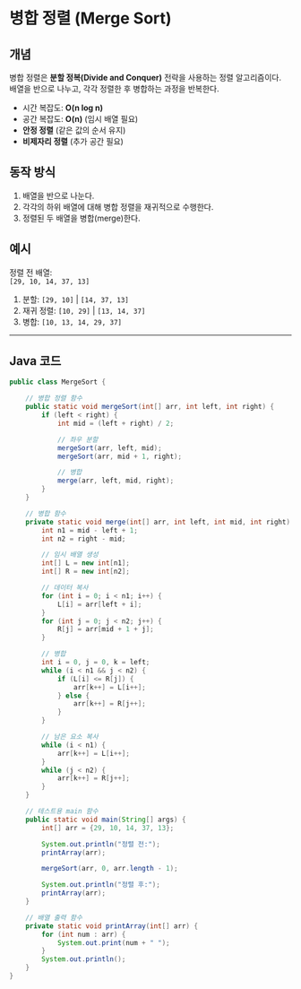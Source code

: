 # 병합 정렬 (Merge Sort)

## 개념

병합 정렬은 **분할 정복(Divide and Conquer)** 전략을 사용하는 정렬 알고리즘이다.  
배열을 반으로 나누고, 각각 정렬한 후 병합하는 과정을 반복한다.

- 시간 복잡도: **O(n log n)**  
- 공간 복잡도: **O(n)** (임시 배열 필요)  
- **안정 정렬** (같은 값의 순서 유지)  
- **비제자리 정렬** (추가 공간 필요)

## 동작 방식

1. 배열을 반으로 나눈다.
2. 각각의 하위 배열에 대해 병합 정렬을 재귀적으로 수행한다.
3. 정렬된 두 배열을 병합(merge)한다.

## 예시

정렬 전 배열:  
`[29, 10, 14, 37, 13]`

1. 분할: `[29, 10]` | `[14, 37, 13]`  
2. 재귀 정렬: `[10, 29]` | `[13, 14, 37]`  
3. 병합: `[10, 13, 14, 29, 37]`

---

## Java 코드

```java
public class MergeSort {

    // 병합 정렬 함수
    public static void mergeSort(int[] arr, int left, int right) {
        if (left < right) {
            int mid = (left + right) / 2;

            // 좌우 분할
            mergeSort(arr, left, mid);
            mergeSort(arr, mid + 1, right);

            // 병합
            merge(arr, left, mid, right);
        }
    }

    // 병합 함수
    private static void merge(int[] arr, int left, int mid, int right) {
        int n1 = mid - left + 1;
        int n2 = right - mid;

        // 임시 배열 생성
        int[] L = new int[n1];
        int[] R = new int[n2];

        // 데이터 복사
        for (int i = 0; i < n1; i++) {
            L[i] = arr[left + i];
        }
        for (int j = 0; j < n2; j++) {
            R[j] = arr[mid + 1 + j];
        }

        // 병합
        int i = 0, j = 0, k = left;
        while (i < n1 && j < n2) {
            if (L[i] <= R[j]) {
                arr[k++] = L[i++];
            } else {
                arr[k++] = R[j++];
            }
        }

        // 남은 요소 복사
        while (i < n1) {
            arr[k++] = L[i++];
        }
        while (j < n2) {
            arr[k++] = R[j++];
        }
    }

    // 테스트용 main 함수
    public static void main(String[] args) {
        int[] arr = {29, 10, 14, 37, 13};

        System.out.println("정렬 전:");
        printArray(arr);

        mergeSort(arr, 0, arr.length - 1);

        System.out.println("정렬 후:");
        printArray(arr);
    }

    // 배열 출력 함수
    private static void printArray(int[] arr) {
        for (int num : arr) {
            System.out.print(num + " ");
        }
        System.out.println();
    }
}
```